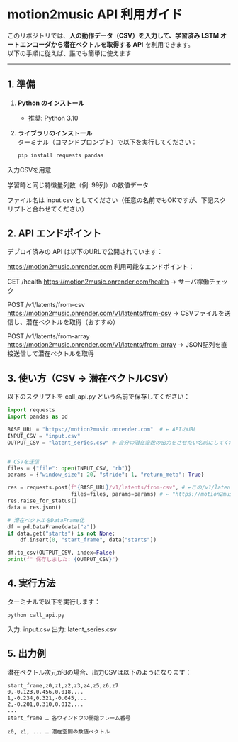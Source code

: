 #  motion2music API 利用ガイド

このリポジトリでは、**人の動作データ（CSV）を入力して、学習済み LSTM オートエンコーダから潜在ベクトルを取得する API** を利用できます。  
以下の手順に従えば、誰でも簡単に使えます 

---

##  1. 準備

1. **Python のインストール**  
   - 推奨: Python 3.10 

2. **ライブラリのインストール**  
   ターミナル（コマンドプロンプト）で以下を実行してください：
   ```bash
   pip install requests pandas
入力CSVを用意

学習時と同じ特徴量列数（例: 99列）の数値データ

ファイル名は input.csv としてください（任意の名前でもOKですが、下記スクリプトと合わせてください）

## 2. API エンドポイント
デプロイ済みの API は以下のURLで公開されています：

https://motion2music.onrender.com
利用可能なエンドポイント：

GET /health
https://motion2music.onrender.com/health
→ サーバ稼働チェック

POST /v1/latents/from-csv
https://motion2music.onrender.com/v1/latents/from-csv
→ CSVファイルを送信し、潜在ベクトルを取得（おすすめ）

POST /v1/latents/from-array
https://motion2music.onrender.com/v1/latents/from-array
→ JSON配列を直接送信して潜在ベクトルを取得

## 3. 使い方（CSV → 潜在ベクトルCSV）
以下のスクリプトを call_api.py という名前で保存してください：

```python
import requests
import pandas as pd

BASE_URL = "https://motion2music.onrender.com"  # ← APIのURL
INPUT_CSV = "input.csv" 
OUTPUT_CSV = "latent_series.csv" #←自分の潜在変数の出力をさせたい名前にしてください


# CSVを送信
files = {"file": open(INPUT_CSV, "rb")}
params = {"window_size": 20, "stride": 1, "return_meta": True}

res = requests.post(f"{BASE_URL}/v1/latents/from-csv", # ←この/v1/latents/from-csvを指定しないと変換できない。
                    files=files, params=params) # ← "https://motion2music.onrender.com"これだけじゃだめ
res.raise_for_status()
data = res.json()

# 潜在ベクトルをDataFrame化
df = pd.DataFrame(data["z"])
if data.get("starts") is not None:
    df.insert(0, "start_frame", data["starts"])

df.to_csv(OUTPUT_CSV, index=False)
print(f" 保存しました: {OUTPUT_CSV}")
```

## 4. 実行方法
ターミナルで以下を実行します：

```
python call_api.py
```
入力: input.csv
出力: latent_series.csv

## 5. 出力例
潜在ベクトル次元が8の場合、出力CSVは以下のようになります：

```
start_frame,z0,z1,z2,z3,z4,z5,z6,z7
0,-0.123,0.456,0.018,...
1,-0.234,0.321,-0.045,...
2,-0.201,0.310,0.012,...
...
start_frame … 各ウィンドウの開始フレーム番号

z0, z1, ... … 潜在空間の数値ベクトル
```

